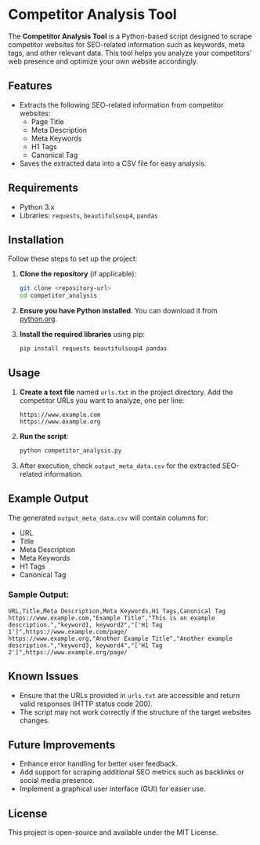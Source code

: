 
# Competitor Analysis Tool

The **Competitor Analysis Tool** is a Python-based script designed to scrape competitor websites for SEO-related information such as keywords, meta tags, and other relevant data. This tool helps you analyze your competitors' web presence and optimize your own website accordingly.

## Features

- Extracts the following SEO-related information from competitor websites:
  - Page Title
  - Meta Description
  - Meta Keywords
  - H1 Tags
  - Canonical Tag
- Saves the extracted data into a CSV file for easy analysis.

## Requirements

- Python 3.x
- Libraries: `requests`, `beautifulsoup4`, `pandas`

## Installation

Follow these steps to set up the project:

1. **Clone the repository** (if applicable):
   ```bash
   git clone <repository-url>
   cd competitor_analysis
   ```

2. **Ensure you have Python installed**. You can download it from [python.org](https://www.python.org/downloads/).

3. **Install the required libraries** using pip:
   ```bash
   pip install requests beautifulsoup4 pandas
   ```

## Usage

1. **Create a text file** named `urls.txt` in the project directory. Add the competitor URLs you want to analyze, one per line:
   ```
   https://www.example.com
   https://www.example.org
   ```

2. **Run the script**:
   ```bash
   python competitor_analysis.py
   ```

3. After execution, check `output_meta_data.csv` for the extracted SEO-related information.

## Example Output

The generated `output_meta_data.csv` will contain columns for:
- URL
- Title
- Meta Description
- Meta Keywords
- H1 Tags
- Canonical Tag

### Sample Output:

```csv
URL,Title,Meta Description,Meta Keywords,H1 Tags,Canonical Tag
https://www.example.com,"Example Title","This is an example description.","keyword1, keyword2","['H1 Tag 1']",https://www.example.com/page/
https://www.example.org,"Another Example Title","Another example description.","keyword3, keyword4","['H1 Tag 2']",https://www.example.org/page/
```

## Known Issues

- Ensure that the URLs provided in `urls.txt` are accessible and return valid responses (HTTP status code 200).
- The script may not work correctly if the structure of the target websites changes.

## Future Improvements

- Enhance error handling for better user feedback.
- Add support for scraping additional SEO metrics such as backlinks or social media presence.
- Implement a graphical user interface (GUI) for easier use.

## License

This project is open-source and available under the MIT License.

